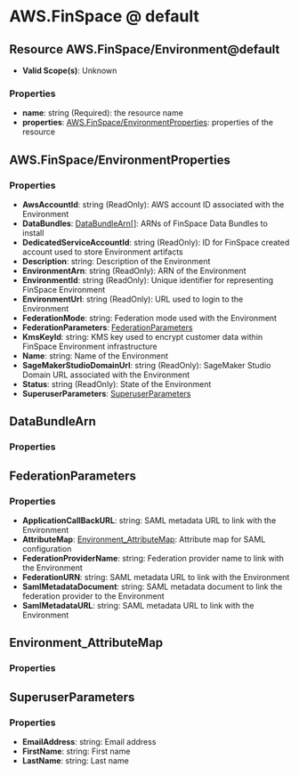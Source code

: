 # AWS.FinSpace @ default

## Resource AWS.FinSpace/Environment@default
* **Valid Scope(s)**: Unknown
### Properties
* **name**: string (Required): the resource name
* **properties**: [AWS.FinSpace/EnvironmentProperties](#awsfinspaceenvironmentproperties): properties of the resource

## AWS.FinSpace/EnvironmentProperties
### Properties
* **AwsAccountId**: string (ReadOnly): AWS account ID associated with the Environment
* **DataBundles**: [DataBundleArn](#databundlearn)[]: ARNs of FinSpace Data Bundles to install
* **DedicatedServiceAccountId**: string (ReadOnly): ID for FinSpace created account used to store Environment artifacts
* **Description**: string: Description of the Environment
* **EnvironmentArn**: string (ReadOnly): ARN of the Environment
* **EnvironmentId**: string (ReadOnly): Unique identifier for representing FinSpace Environment
* **EnvironmentUrl**: string (ReadOnly): URL used to login to the Environment
* **FederationMode**: string: Federation mode used with the Environment
* **FederationParameters**: [FederationParameters](#federationparameters)
* **KmsKeyId**: string: KMS key used to encrypt customer data within FinSpace Environment infrastructure
* **Name**: string: Name of the Environment
* **SageMakerStudioDomainUrl**: string (ReadOnly): SageMaker Studio Domain URL associated with the Environment
* **Status**: string (ReadOnly): State of the Environment
* **SuperuserParameters**: [SuperuserParameters](#superuserparameters)

## DataBundleArn
### Properties

## FederationParameters
### Properties
* **ApplicationCallBackURL**: string: SAML metadata URL to link with the Environment
* **AttributeMap**: [Environment_AttributeMap](#environmentattributemap): Attribute map for SAML configuration
* **FederationProviderName**: string: Federation provider name to link with the Environment
* **FederationURN**: string: SAML metadata URL to link with the Environment
* **SamlMetadataDocument**: string: SAML metadata document to link the federation provider to the Environment
* **SamlMetadataURL**: string: SAML metadata URL to link with the Environment

## Environment_AttributeMap
### Properties

## SuperuserParameters
### Properties
* **EmailAddress**: string: Email address
* **FirstName**: string: First name
* **LastName**: string: Last name

